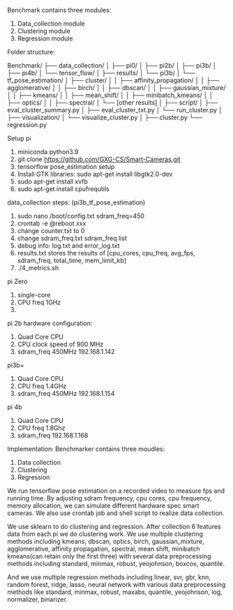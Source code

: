 Benchmark contains three modules:
1. Data_collection module
2. Clustering module
3. Regression module

Folder structure:

Benchmark/
├── data_collection/
│   ├── pi0/
│   ├── pi2b/
│   ├── pi3b/
│   ├── pi4b/
│   └── tensor_flow/
│
├── results/
│   └── pi3b/
│       └── tf_pose_estimation/
│           ├── cluster/
│           │   ├── affinity_propagation/
│           │   ├── agglomerative/
│           │   ├── birch/
│           │   ├── dbscan/
│           │   ├── gaussian_mixture/
│           │   ├── kmeans/
│           │   ├── mean_shift/
│           │   ├── minibatch_kmeans/
│           │   ├── optics/
│           │   ├── spectral/
│           └── [other results]
│
├── script/
│   ├── eval_cluster_summary.py
│   ├── eval_cluster_txt.py
│   └── run_cluster.py
│
├── visualization/
│   └── visualize_cluster.py
│
├── cluster.py
└── regression.py



Setup pi
1. miniconda python3.9
2. git clone https://github.com/GXG-CS/Smart-Cameras.git
3. tensorflow pose_estimation setup
4. Install GTK libraries: sudo apt-get install libgtk2.0-dev
5. sudo apt-get install xvfb
6. sudo apt-get install cpufrequtils

data_collection steps: (pi3b_tf_pose_estimation)
1. sudo nano /boot/config.txt     sdram_freq=450
2. crontab -e @reboot xxx
3. change counter.txt to 0
4. change sdram_freq.txt sdram_freq list
5. debug info: log.txt and error_log.txt
6. results.txt stores the results of [cpu_cores, cpu_freq, avg_fps, sdram_freq, total_time, mem_limit_kb]
7. ./4_metrics.sh


pi Zero
1. single-core
2. CPU freq 1GHz
3. 


pi 2b hardware configuration:
1. Quad Core CPU
2. CPU clock speed of 900 MHz
3. sdram_freq 450MHz
192.168.1.142

pi3b+
1. Quad Core CPU
2. CPU freq 1.4GHz
3. sdram_freq 450MHz
192.168.1.154

pi 4b
1. Quad Core CPU
2. CPU freq 1.8Ghz
3. sdram_freq
192.168.1.168




Implementation:
Benchmarker contains three moudles: 
1. Data collection
2. Clustering 
3. Regression

We run tensorflow pose estimation on a recorded video to measure fps and running time. By adjusting sdram frequency, cpu cores, cpu frequency, memory allocation, we can simulate different hardware spec smart cameras. 
We also use crontab job and shell script to realize data collection.

We use sklearn to do clustering and regression.
After collection 6 features data from each pi we do clustering work. We use multiple clustering methods including kmeans, dbscan, optics, birch, gaussian_mixture, agglomerative, affinity propagation, spectral, mean shift, minibatch kmeans(can retain only the first three) with several data preprocessing methods including standard, minmax, robust, yeojohnson, boxcox, quantile. 

And we use multiple regression methods including linear, svr, gbr, knn, random forest, ridge, lasso, neural network with various data preprocessing methods like standard, minmax, robust, maxabs, quantile, yeojohnson, log, normalizer, binarizer. 